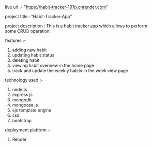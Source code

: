 live url :- "https://habit-tracker-197p.onrender.com"

project title : "Habit-Tracker-App"

project description : This is a habit tracker app which allows to perform some CRUD operation.

features :- 

1. adding new habit
2. updating habit status
3. deleting habit
4. viewing habit overview in the home page 
5. track and update the weekly habits in the week view page

technology used :-

1. node js
2. express js
3. mongodb
4. mongoose js
5. ejs template engine
6. css
7. bootstrap
   
deployment platform :-

1. Render
